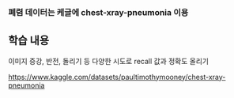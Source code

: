 ### 폐렴 데이터는 케글에 chest-xray-pneumonia 이용

## 학습 내용
이미지 증강, 반전, 돌리기 등 다양한 시도로 recall 값과 정확도 올리기


https://www.kaggle.com/datasets/paultimothymooney/chest-xray-pneumonia
